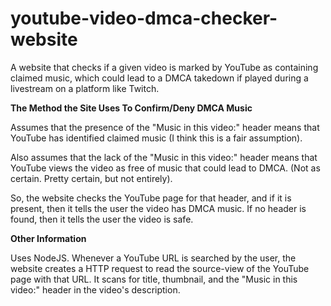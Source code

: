 # youtube-video-dmca-checker-website
 A website that checks if a given video is marked by YouTube as containing claimed music, which could lead to a DMCA takedown if played during a livestream on a platform like Twitch.
 
 <b>The Method the Site Uses To Confirm/Deny DMCA Music</b>
 
Assumes that the presence of the "Music in this video:" header means that YouTube has identified claimed music (I think this is a fair assumption).

Also assumes that the lack of the "Music in this video:" header means that YouTube views the video as free of music that could lead to DMCA. (Not as certain. Pretty certain, but not entirely).

So, the website checks the YouTube page for that header, and if it is present, then it tells the user the video has DMCA music. If no header is found, then it tells the user the video is safe.

 <b>Other Information</b>
 
Uses NodeJS. Whenever a YouTube URL is searched by the user, the website creates a HTTP request to read the source-view of the YouTube page with that URL. It scans for title, thumbnail, and the "Music in this video:" header in the video's description.

